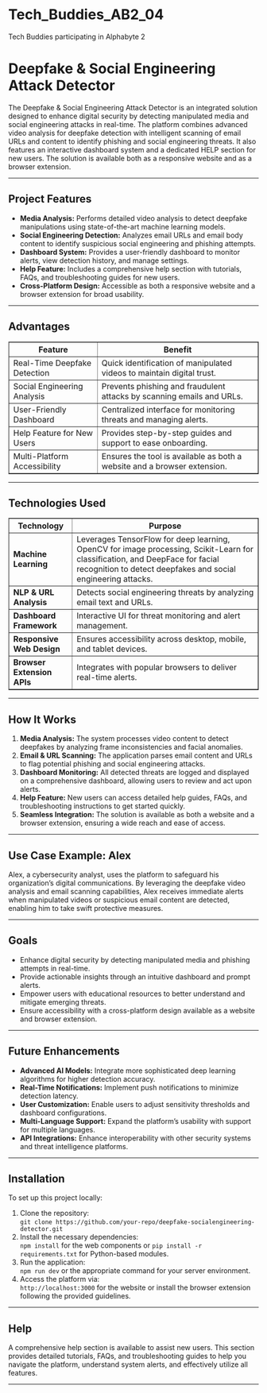 # Tech_Buddies_AB2_04
 Tech Buddies participating in Alphabyte 2
<!DOCTYPE html>
<html>
<head>
  <meta charset="UTF-8">
</head>
<body>
  <div class="container">
    <h1>Deepfake & Social Engineering Attack Detector</h1>
    <p>
      The Deepfake & Social Engineering Attack Detector is an integrated solution designed to enhance digital security by detecting manipulated media and social engineering attacks in real-time. The platform combines advanced video analysis for deepfake detection with intelligent scanning of email URLs and content to identify phishing and social engineering threats. It also features an interactive dashboard system and a dedicated HELP section for new users. The solution is available both as a responsive website and as a browser extension.
    </p>
    <hr>
    <h2>Project Features</h2>
    <ul>
      <li>
        <strong>Media Analysis:</strong> Performs detailed video analysis to detect deepfake manipulations using state-of-the-art machine learning models.
      </li>
      <li>
        <strong>Social Engineering Detection:</strong> Analyzes email URLs and email body content to identify suspicious social engineering and phishing attempts.
      </li>
      <li>
        <strong>Dashboard System:</strong> Provides a user-friendly dashboard to monitor alerts, view detection history, and manage settings.
      </li>
      <li>
        <strong>Help Feature:</strong> Includes a comprehensive help section with tutorials, FAQs, and troubleshooting guides for new users.
      </li>
      <li>
        <strong>Cross-Platform Design:</strong> Accessible as both a responsive website and a browser extension for broad usability.
      </li>
    </ul>
    <hr>
    <h2>Advantages</h2>
    <table border="1">
      <thead>
        <tr>
          <th>Feature</th>
          <th>Benefit</th>
        </tr>
      </thead>
      <tbody>
        <tr>
          <td>Real-Time Deepfake Detection</td>
          <td>Quick identification of manipulated videos to maintain digital trust.</td>
        </tr>
        <tr>
          <td>Social Engineering Analysis</td>
          <td>Prevents phishing and fraudulent attacks by scanning emails and URLs.</td>
        </tr>
        <tr>
          <td>User-Friendly Dashboard</td>
          <td>Centralized interface for monitoring threats and managing alerts.</td>
        </tr>
        <tr>
          <td>Help Feature for New Users</td>
          <td>Provides step-by-step guides and support to ease onboarding.</td>
        </tr>
        <tr>
          <td>Multi-Platform Accessibility</td>
          <td>Ensures the tool is available as both a website and a browser extension.</td>
        </tr>
      </tbody>
    </table>
    <hr>
    <h2>Technologies Used</h2>
    <table border="1">
      <thead>
        <tr>
          <th>Technology</th>
          <th>Purpose</th>
        </tr>
      </thead>
      <tbody>
        <tr>
          <td><strong>Machine Learning</strong></td>
          <td>Leverages TensorFlow for deep learning, OpenCV for image processing, Scikit-Learn for classification, and DeepFace for facial recognition to detect deepfakes and social engineering attacks.</td>
        </tr>
        <tr>
          <td><strong>NLP & URL Analysis</strong></td>
          <td>Detects social engineering threats by analyzing email text and URLs.</td>
        </tr>
        <tr>
          <td><strong>Dashboard Framework</strong></td>
          <td>Interactive UI for threat monitoring and alert management.</td>
        </tr>
        <tr>
          <td><strong>Responsive Web Design</strong></td>
          <td>Ensures accessibility across desktop, mobile, and tablet devices.</td>
        </tr>
        <tr>
          <td><strong>Browser Extension APIs</strong></td>
          <td>Integrates with popular browsers to deliver real-time alerts.</td>
        </tr>
      </tbody>
    </table>
    <hr>
    <h2>How It Works</h2>
    <ol>
      <li>
        <strong>Media Analysis:</strong> The system processes video content to detect deepfakes by analyzing frame inconsistencies and facial anomalies.
      </li>
      <li>
        <strong>Email & URL Scanning:</strong> The application parses email content and URLs to flag potential phishing and social engineering attacks.
      </li>
      <li>
        <strong>Dashboard Monitoring:</strong> All detected threats are logged and displayed on a comprehensive dashboard, allowing users to review and act upon alerts.
      </li>
      <li>
        <strong>Help Feature:</strong> New users can access detailed help guides, FAQs, and troubleshooting instructions to get started quickly.
      </li>
      <li>
        <strong>Seamless Integration:</strong> The solution is available as both a website and a browser extension, ensuring a wide reach and ease of access.
      </li>
    </ol>
    <hr>
    <h2>Use Case Example: Alex</h2>
    <p>
      Alex, a cybersecurity analyst, uses the platform to safeguard his organization’s digital communications. By leveraging the deepfake video analysis and email scanning capabilities, Alex receives immediate alerts when manipulated videos or suspicious email content are detected, enabling him to take swift protective measures.
    </p>
    <hr>
    <h2>Goals</h2>
    <ul>
      <li>Enhance digital security by detecting manipulated media and phishing attempts in real-time.</li>
      <li>Provide actionable insights through an intuitive dashboard and prompt alerts.</li>
      <li>Empower users with educational resources to better understand and mitigate emerging threats.</li>
      <li>Ensure accessibility with a cross-platform design available as a website and browser extension.</li>
    </ul>
    <hr>
    <h2>Future Enhancements</h2>
    <ul>
      <li><strong>Advanced AI Models:</strong> Integrate more sophisticated deep learning algorithms for higher detection accuracy.</li>
      <li><strong>Real-Time Notifications:</strong> Implement push notifications to minimize detection latency.</li>
      <li><strong>User Customization:</strong> Enable users to adjust sensitivity thresholds and dashboard configurations.</li>
      <li><strong>Multi-Language Support:</strong> Expand the platform’s usability with support for multiple languages.</li>
      <li><strong>API Integrations:</strong> Enhance interoperability with other security systems and threat intelligence platforms.</li>
    </ul>
    <hr>
    <h2>Installation</h2>
    <p>To set up this project locally:</p>
    <ol>
      <li>Clone the repository:
        <br>
        <code>git clone https://github.com/your-repo/deepfake-socialengineering-detector.git</code>
      </li>
      <li>Install the necessary dependencies:
        <br>
        <code>npm install</code> for the web components or <code>pip install -r requirements.txt</code> for Python-based modules.
      </li>
      <li>Run the application:
        <br>
        <code>npm run dev</code> or the appropriate command for your server environment.
      </li>
      <li>Access the platform via:
        <br>
        <code>http://localhost:3000</code> for the website or install the browser extension following the provided guidelines.
      </li>
    </ol>
    <hr>
    <h2>Help</h2>
    <p>
      A comprehensive help section is available to assist new users. This section provides detailed tutorials, FAQs, and troubleshooting guides to help you navigate the platform, understand system alerts, and effectively utilize all features.
    </p>
    <hr>
 
  </div>
</body>
</html>
